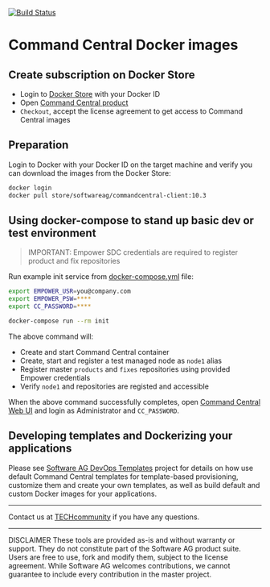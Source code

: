 <!-- Copyright © 2013 - 2018 Software AG, Darmstadt, Germany and/or its licensors

   SPDX-License-Identifier: Apache-2.0

    Licensed under the Apache License, Version 2.0 (the "License");
    you may not use this file except in compliance with the License.
    You may obtain a copy of the License at

        http://www.apache.org/licenses/LICENSE-2.0

    Unless required by applicable law or agreed to in writing, software
    distributed under the License is distributed on an "AS IS" BASIS,
     WITHOUT WARRANTIES OR CONDITIONS OF ANY KIND, either express or implied.
     See the License for the specific language governing permissions and

     limitations under the License.                                                  

-->

[![Build Status](https://travis-ci.org/SoftwareAG/sagdevops-hello-docker.svg)](https://travis-ci.org/SoftwareAG/sagdevops-hello-docker)

# Command Central Docker images

## Create subscription on Docker Store

* Login to [Docker Store](https://store.docker.com) with your Docker ID
* Open [Command Central product](https://store.docker.com/images/softwareag-commandcentral)
* `Checkout`, accept the license agreement to get access to Command Central images

## Preparation

Login to Docker with your Docker ID on the target machine and verify you can download the images
from the Docker Store:

```bash
docker login
docker pull store/softwareag/commandcentral-client:10.3
```

## Using docker-compose to stand up basic dev or test environment

> IMPORTANT: Empower SDC credentials are required to register product and fix repositories

Run example init service from [docker-compose.yml](docker-compose.yml) file:

```bash
export EMPOWER_USR=you@company.com
export EMPOWER_PSW=****
export CC_PASSWORD=****

docker-compose run --rm init
```

The above command will:

* Create and start Command Central container
* Create, start and register a test managed node as `node1` alias
* Register master `products` and `fixes` repositories using provided Empower credentials
* Verify `node1` and repositories are registed and accessible

When the above command successfully completes, open [Command Central Web UI](https://0.0.0.0:8091)
and login as Administrator and `CC_PASSWORD`.

## Developing templates and Dockerizing your applications

Please see [Software AG DevOps Templates](https://github.com/SoftwareAG/sagdevops-templates) project
for details on how use default Command Central templates for template-based provisioning, customize them
and create your own templates, as well as build default and custom Docker images for your applications.

_______________
Contact us at [TECHcommunity](mailto:technologycommunity@softwareag.com?subject=Github/SoftwareAG) if you have any questions.
_______________
DISCLAIMER
These tools are provided as-is and without warranty or support. They do not constitute part of the Software AG product suite. Users are free to use, fork and modify them, subject to the license agreement. While Software AG welcomes contributions, we cannot guarantee to include every contribution in the master project.
